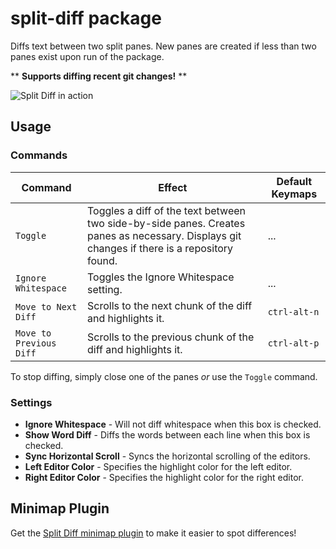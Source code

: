 # split-diff package

Diffs text between two split panes. New panes are created if less than two panes exist upon run of the package.

\*\* **Supports diffing recent git changes!** \*\*

![Split Diff in action](https://github.com/mupchrch/split-diff/raw/master/demo.gif)

## Usage

### Commands

| Command | Effect | Default Keymaps |
| ------- | ------ | --------------- |
| `Toggle` | Toggles a diff of the text between two side-by-side panes. Creates panes as necessary. Displays git changes if there is a repository found. | ... |
| `Ignore Whitespace` | Toggles the Ignore Whitespace setting. | ... |
| `Move to Next Diff` | Scrolls to the next chunk of the diff and highlights it. | `ctrl-alt-n` |
| `Move to Previous Diff` | Scrolls to the previous chunk of the diff and highlights it. | `ctrl-alt-p` |

To stop diffing, simply close one of the panes *or* use the `Toggle` command.

### Settings

* **Ignore Whitespace** - Will not diff whitespace when this box is checked.
* **Show Word Diff** - Diffs the words between each line when this box is checked.
* **Sync Horizontal Scroll** - Syncs the horizontal scrolling of the editors.
* **Left Editor Color** - Specifies the highlight color for the left editor.
* **Right Editor Color** - Specifies the highlight color for the right editor.

## Minimap Plugin

Get the [Split Diff minimap plugin](https://atom.io/packages/minimap-split-diff) to make it easier to spot differences!
